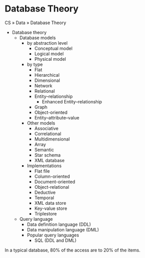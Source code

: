 # Database Theory

CS » Data » Database Theory

* Database theory
  * Database models
    * by abstraction level
      - Conceptual model
      - Logical model
      - Physical model
    * by type
      - Flat
      - Hierarchical
      - Dimensional
      - Network
      - Relational
      - Entity–relationship
        - Enhanced Entity–relationship
      - Graph
      - Object-oriented
      - Entity–attribute–value
    * Other models
      - Associative
      - Correlational
      - Multidimensional
      - Array
      - Semantic
      - Star schema
      - XML database
    * Implementations
      - Flat file
      - Column-oriented
      - Document-oriented
      - Object-relational
      - Deductive
      - Temporal
      - XML data store
      - Key-value store
      - Triplestore
  * Query language
    - Data definition language (DDL)
    - Data manipulation language (DML)
    * Popular query languages
      - SQL (DDL and DML)


In a typical database, 80% of the access are to 20% of the items.